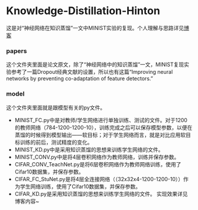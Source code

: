 # Knowledge-Distillation-Hinton
这是对“神经网络在知识蒸馏”一文中MINIST实验的复现。个人理解与思路详见[博客](https://blog.csdn.net/qq_42312574/article/details/115679660?spm=1001.2014.3001.5501)
### papers
这个文件夹里面是论文原文，除了“神经网络中的知识蒸馏”一文，MINIST复现实验参考了一篇Dropout经典文献的设置，所以也有这篇“Improving neural networks by preventing co-adaptation of feature detectors.”

### model
这个文件夹里面就是跟模型有关的py文件。
- MINIST_FC.py中是对教师/学生网络进行单独训练、测试的文件。对于1200的教师网络（784-1200-1200-10），训练完成之后可以保存模型参数，以便在蒸馏的时候得到模型输出——软目标；对于学生网络而言，就是对比应用软目标训练的前后，测试精度的变化。
- MINIST_KD.py中是采用知识蒸馏的思想来训练学生网络的文件。
- MINIST_CONV.py中是将4层卷积网络作为教师网络，训练并保存参数。
- CIFAR_CONV_TeachNet.py是将6层卷积网络作为教师网络训练，使用了Cifar10数据集，并保存参数。
- CIFAR_FC_StuNet.py是将4层全连接网络（（32x32x4-1200-1200-10））作为学生网络训练，使用了Cifar10数据集，并保存参数。
- CIFAR_KD.py是采用知识蒸馏的思想来训练学生网络的文件。
实现效果详见博客内容~


